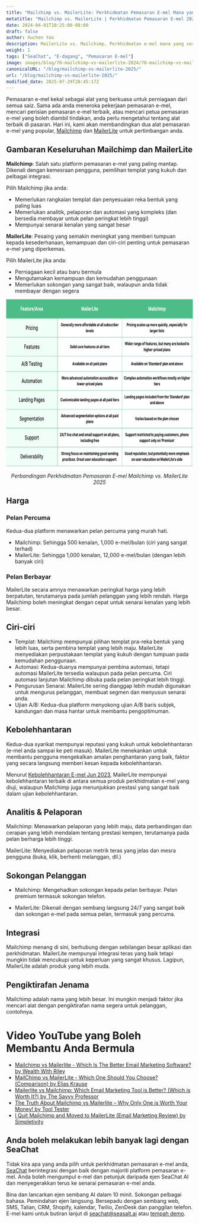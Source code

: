 ```yaml
---
title: "Mailchimp vs. MailerLite: Perkhidmatan Pemasaran E-mel Mana yang Sesuai untuk Anda pada 2025?"
metatitle: "Mailchimp vs. MailerLite | Perkhidmatan Pemasaran E-mel 2025?"
date: 2024-04-01T10:25:00-08:00
draft: false
author: Xuchen Yao
description: MailerLite vs. Mailchimp, Perkhidmatan e-mel mana yang sesuai untuk anda? Perbandingan mendalam kami menghuraikan ciri, harga dan banyak lagi.
weight: 1
tags: ["SeaChat", "E-dagang", "Pemasaran E-mel"]
image: images/blog/70-mailchimp-vs-mailerlite-2024/70-mailchimp-vs-mailerlite-2024.jpg
canonicalURL: "/blog/mailchimp-vs-mailerlite-2025/"
url: "/blog/mailchimp-vs-mailerlite-2025/"
modified_date: 2025-07-29T20:45:17Z
---
```


Pemasaran e-mel kekal sebagai alat yang berkuasa untuk perniagaan dari semua saiz. Sama ada anda meneroka pekerjaan pemasaran e-mel, mencari perisian pemasaran e-mel terbaik, atau mencari petua pemasaran e-mel yang boleh diambil tindakan, anda perlu mengetahui tentang alat terbaik di pasaran. Hari ini, kami akan membandingkan dua alat pemasaran e-mel yang popular, [Mailchimp](https://mailchimp.com/) dan [MailerLite](https://www.mailerlite.com/) untuk pertimbangan anda.


## Gambaran Keseluruhan Mailchimp dan MailerLite

**Mailchimp**: Salah satu platform pemasaran e-mel yang paling mantap. Dikenali dengan kemesraan pengguna, pemilihan templat yang kukuh dan pelbagai integrasi.

Pilih Mailchimp jika anda:

- Memerlukan rangkaian templat dan penyesuaian reka bentuk yang paling luas
- Memerlukan analitik, pelaporan dan automasi yang kompleks (dan bersedia membayar untuk pelan peringkat lebih tinggi)
- Mempunyai senarai kenalan yang sangat besar



**MailerLite**: Pesaing yang semakin meningkat yang memberi tumpuan kepada kesederhanaan, kemampuan dan ciri-ciri penting untuk pemasaran e-mel yang diperkemas.

Pilih MailerLite jika anda:

- Perniagaan kecil atau baru bermula
- Mengutamakan kemampuan dan kemudahan penggunaan
- Memerlukan sokongan yang sangat baik, walaupun anda tidak membayar dengan segera

<center>
<img height="450px" src="/images/blog/70-mailchimp-vs-mailerlite-2024/mailchimp-and-mailerlite-email-marketing-service-comparison-2024.png" alt="Perbandingan Perkhidmatan Pemasaran E-mel Mailchimp vs. MailerLite 2025"/>

*Perbandingan Perkhidmatan Pemasaran E-mel Mailchimp vs. MailerLite 2025*
</center>

## Harga

### Pelan Percuma

Kedua-dua platform menawarkan pelan percuma yang murah hati.

- Mailchimp: Sehingga 500 kenalan, 1,000 e-mel/bulan (ciri yang sangat terhad)
- MailerLite: Sehingga 1,000 kenalan, 12,000 e-mel/bulan (dengan lebih banyak ciri)

### Pelan Berbayar
MailerLite secara amnya menawarkan peringkat harga yang lebih berpatutan, terutamanya pada jumlah pelanggan yang lebih rendah. Harga Mailchimp boleh meningkat dengan cepat untuk senarai kenalan yang lebih besar.

## Ciri-ciri


- Templat: Mailchimp mempunyai pilihan templat pra-reka bentuk yang lebih luas, serta pembina templat yang lebih maju. MailerLite menyediakan perpustakaan templat yang kukuh dengan tumpuan pada kemudahan penggunaan.
- Automasi: Kedua-duanya mempunyai pembina automasi, tetapi automasi MailerLite tersedia walaupun pada pelan percuma. Ciri automasi lanjutan Mailchimp dibuka pada pelan peringkat lebih tinggi.
- Pengurusan Senarai: MailerLite sering dianggap lebih mudah digunakan untuk mengurus pelanggan, membuat segmen dan menyusun senarai anda.
- Ujian A/B: Kedua-dua platform menyokong ujian A/B baris subjek, kandungan dan masa hantar untuk membantu pengoptimuman.


## Kebolehhantaran

Kedua-dua syarikat mempunyai reputasi yang kukuh untuk kebolehhantaran (e-mel anda sampai ke peti masuk). MailerLite menekankan untuk membantu pengguna mengekalkan amalan penghantaran yang baik, faktor yang secara langsung memberi kesan kepada kebolehhantaran.

Menurut [​​Kebolehhantaran E-mel Jun 2023](https://www.emailtooltester.com/en/blog/email-deliverability-june-2023/), MailerLite mempunyai kebolehhantaran terbaik di antara semua produk perkhidmatan e-mel yang diuji, walaupun Mailchimp juga menunjukkan prestasi yang sangat baik dalam ujian kebolehhantaran.

## Analitis & Pelaporan

Mailchimp: Menawarkan pelaporan yang lebih maju, data perbandingan dan cerapan yang lebih mendalam tentang prestasi kempen, terutamanya pada pelan berharga lebih tinggi.

MailerLite: Menyediakan pelaporan metrik teras yang jelas dan mesra pengguna (buka, klik, berhenti melanggan, dll.)

## Sokongan Pelanggan

- Mailchimp: Mengehadkan sokongan kepada pelan berbayar. Pelan premium termasuk sokongan telefon.

- MailerLite: Dikenali dengan sembang langsung 24/7 yang sangat baik dan sokongan e-mel pada semua pelan, termasuk yang percuma.

## Integrasi
Mailchimp menang di sini, berhubung dengan sebilangan besar aplikasi dan perkhidmatan. MailerLite mempunyai integrasi teras yang baik tetapi mungkin tidak mencukupi untuk keperluan yang sangat khusus. Lagipun, MailerLite adalah produk yang lebih muda.

## Pengiktirafan Jenama
Mailchimp adalah nama yang lebih besar. Ini mungkin menjadi faktor jika mencari alat dengan pengiktirafan nama segera untuk pelanggan, contohnya.


# Video YouTube yang Boleh Membantu Anda Bermula

- [Mailchimp vs Mailerlite - Which Is The Better Email Marketing Software? by Wealth With Riley](https://www.youtube.com/watch?v=lYaWNT4GqFM)
- [MailChimp vs MailerLite - Which One Should You Choose? (Comparison) by Elias Krause](https://www.youtube.com/watch?v=aKjYio1rJcA)
- [Mailerlite vs Mailchimp: Which Email Marketing Tool is Better? (Which is Worth It?) by The Savvy Professor](https://www.youtube.com/watch?v=4mmyr8pV9as)
- [The Truth About Mailchimp vs Mailerlite – Why Only One is Worth Your Money! by Tool Tester](https://www.youtube.com/watch?v=93jal7psCzE)
- [I Quit Mailchimp and Moved to MailerLite (Email Marketing Review) by Simpletivity](https://www.youtube.com/watch?v=75Bu2NmqE9o)

## Anda boleh melakukan lebih banyak lagi dengan SeaChat

Tidak kira apa yang anda pilih untuk perkhidmatan pemasaran e-mel anda, [SeaChat](https://chat.seasalt.ai/?utm_source=blog) berintegrasi dengan baik dengan majoriti platform pemasaran e-mel. Anda boleh mengumpul e-mel dan petunjuk daripada ejen SeaChat AI dan menyegerakkan terus ke senarai pemasaran e-mel anda.

Bina dan lancarkan ejen sembang AI dalam 10 minit. Sokongan pelbagai bahasa. Pemindahan ejen langsung. Bersepadu dengan sembang web, SMS, Talian, CRM, Shopify, kalendar, Twilio, ZenDesk dan panggilan telefon. E-mel kami untuk butiran lanjut di [seachat@seasalt.ai](mailto:seameet@seasalt.ai) atau [tempah demo](https://meetings.hubspot.com/seasalt-ai/seasalt-meeting).